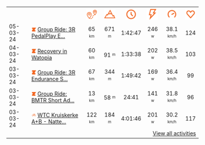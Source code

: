 <table>
    <tr>
        <th></th>
        <th></th>
        <th align="center"><img src="https://raw.githubusercontent.com/robiningelbrecht/strava-activities/master/public/distance.svg" width="30" alt="distance" title="distance"/></th>
        <th align="center"><img src="https://raw.githubusercontent.com/robiningelbrecht/strava-activities/master/public/elevation.svg" width="30" alt="elevation" title="elevation"/></th>
        <th align="center"><img src="https://raw.githubusercontent.com/robiningelbrecht/strava-activities/master/public/time.svg" width="30" alt="time" title="time"/></th>
        <th align="center"><img src="https://raw.githubusercontent.com/robiningelbrecht/strava-activities/master/public/average-watt.svg" width="30" alt="average watts" title="average watts"/></th>
        <th align="center"><img src="https://raw.githubusercontent.com/robiningelbrecht/strava-activities/master/public/average-speed.svg" width="30" alt="average speed" title="average speed"/></th>
        <th align="center"><img src="https://raw.githubusercontent.com/robiningelbrecht/strava-activities/master/public/heart-rate.svg" width="30" alt="average heart rate" title="average heart rate"/></th>
    </tr>
            <tr>
            <td>05-03-24</td>
            <td>
                                <img src="https://raw.githubusercontent.com/robiningelbrecht/strava-activities/master/public/activity-virtual-ride-zwift.svg" width="12" alt="Group Ride: 3R PedalPlay EVOLVE Interval Ride [~2.9-3.2 w/kg avg] (C) on Castle Crit in Makuri Islands" title="Group Ride: 3R PedalPlay EVOLVE Interval Ride [~2.9-3.2 w/kg avg] (C) on Castle Crit in Makuri Islands"/>
<a href="https://www.strava.com/activities/10897679704" title="Kcal: 1456 | Gear: None ">Group Ride: 3R PedalPlay E...</a>
            </td>
            <td align="center">65 <sup><sub>km</sub></sup></td>
            <td align="center">671 <sup><sub>m</sub></sup></td>
            <td align="center">1:42:47</td>
            <td align="center">246 <sup><sub>w</sub></sup></td>
            <td align="center">38.1 <sup><sub>km/h</sub></sup></td>
            <td align="center">124</td>
        </tr>
            <tr>
            <td>04-03-24</td>
            <td>
                                <img src="https://raw.githubusercontent.com/robiningelbrecht/strava-activities/master/public/activity-virtual-ride-zwift.svg" width="12" alt="Recovery in Watopia" title="Recovery in Watopia"/>
<a href="https://www.strava.com/activities/10890244030" title="Kcal: 1081 | Gear: None ">Recovery in Watopia</a>
            </td>
            <td align="center">60 <sup><sub>km</sub></sup></td>
            <td align="center">91 <sup><sub>m</sub></sup></td>
            <td align="center">1:33:38</td>
            <td align="center">202 <sup><sub>w</sub></sup></td>
            <td align="center">38.5 <sup><sub>km/h</sub></sup></td>
            <td align="center">103</td>
        </tr>
            <tr>
            <td>03-03-24</td>
            <td>
                                <img src="https://raw.githubusercontent.com/robiningelbrecht/strava-activities/master/public/activity-virtual-ride-zwift.svg" width="12" alt="Group Ride: 3R Endurance Steady Ride (C) on Wandering Flats in Makuri Islands" title="Group Ride: 3R Endurance Steady Ride (C) on Wandering Flats in Makuri Islands"/>
<a href="https://www.strava.com/activities/10882876121" title="Kcal: 1066 | Gear: None ">Group Ride: 3R Endurance S...</a>
            </td>
            <td align="center">67 <sup><sub>km</sub></sup></td>
            <td align="center">344 <sup><sub>m</sub></sup></td>
            <td align="center">1:49:42</td>
            <td align="center">169 <sup><sub>w</sub></sup></td>
            <td align="center">36.4 <sup><sub>km/h</sub></sup></td>
            <td align="center">99</td>
        </tr>
            <tr>
            <td>03-03-24</td>
            <td>
                                <img src="https://raw.githubusercontent.com/robiningelbrecht/strava-activities/master/public/activity-virtual-ride-zwift.svg" width="12" alt="Group Ride:  BMTR Short Adventure (D) on Watopia&#039;s Waistband in Watopia" title="Group Ride:  BMTR Short Adventure (D) on Watopia&#039;s Waistband in Watopia"/>
<a href="https://www.strava.com/activities/10881781520" title="Kcal: 201 | Gear: None ">Group Ride:  BMTR Short Ad...</a>
            </td>
            <td align="center">13 <sup><sub>km</sub></sup></td>
            <td align="center">58 <sup><sub>m</sub></sup></td>
            <td align="center">24:41</td>
            <td align="center">141 <sup><sub>w</sub></sup></td>
            <td align="center">31.8 <sup><sub>km/h</sub></sup></td>
            <td align="center">96</td>
        </tr>
            <tr>
            <td>03-03-24</td>
            <td>
                <img src="https://raw.githubusercontent.com/robiningelbrecht/strava-activities/master/public/activity-ride.svg" width="12" alt="WTC Kruiskerke A+B - Natte voetentocht 🌧️" title="WTC Kruiskerke A+B - Natte voetentocht 🌧️"/>
<a href="https://www.strava.com/activities/10880019719" title="Kcal: 3285 | Gear: None ">WTC Kruiskerke A+B - Natte...</a>
            </td>
            <td align="center">122 <sup><sub>km</sub></sup></td>
            <td align="center">184 <sup><sub>m</sub></sup></td>
            <td align="center">4:01:46</td>
            <td align="center">201 <sup><sub>w</sub></sup></td>
            <td align="center">30.2 <sup><sub>km/h</sub></sup></td>
            <td align="center">117</td>
        </tr>
                <tr>
            <td colspan="8" align="right"><a href="https://github.com/robiningelbrecht/strava-activities#activities">View all activities</a></td>
        </tr>
    </table>
